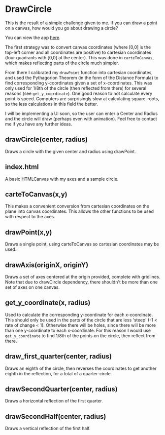 # DrawCircle

This is the result of a simple challenge given to me.  If you can draw a point on a canvas, how would you go about drawing a circle?

You can view the app [here](https://mrmicrowaveoven.github.io/DrawCircle/).

The first strategy was to convert canvas coordinates (where [0,0] is the top-left corner and all coordinates are positive) to cartesian coordinates (four quadrants with [0,0] at the center).  This was done in `carteToCanvas`, which makes reflecting parts of the circle much simpler.

From there I calibrated my `drawPoint` function into cartesian coordinates, and used the Pythagorion Theorem (in the form of the Distance Formula) to find corresponding y-coordinates given a set of x-coordinates.  This was only used for 1/8th of the circle (then reflected from there) for several reasons (see `get_y_coordinate`).  One good reason to not calculate every point is speed.  Computers are surprisingly slow at calculating square-roots, so the less calculations in this field the better.

I will be implementing a UI soon, so the user can enter a Center and Radius and the circle will draw (perhaps even with animation).  Feel free to contact me if you have any further ideas.

## drawCircle(center, radius)

Draws a circle with the given center and radius using drawPoint.

## index.html

A basic HTMLCanvas with my axes and a sample circle.

## carteToCanvas(x,y)

This makes a convenient conversion from cartesian coordinates on the plane into canvas coordinates.  This allows the other functions to be used with respect to the axes.

## drawPoint(x,y)

Draws a single point, using carteToCanvas so cartesian coordinates may be used.

## drawAxis(originX, originY)

Draws a set of axes centered at the origin provided, complete with gridlines.  Note that due to drawCircle dependency, there shouldn't be more than one set of axes on one canvas.

## get_y_coordinate(x, radius)

Used to calculate the corresponding y-coordinate for each x-coordinate.  This should only be used in the parts of the circle that are less 'steep' (-1 < rate of change < 1).  Otherwise there will be holes, since there will be more than one y-coordinate to each x-coordinate.  For this reason I would use `get_y_coordinate` to find 1/8th of the points on the circle, then reflect from there.

## draw_first_quarter(center, radius)

Draws an eighth of the circle, then reverses the coordinates to get another eighth in the reflection, for a total of a quarter-circle.

## drawSecondQuarter(center, radius)

Draws a horizontal reflection of the first quarter.

## drawSecondHalf(center, radius)

Draws a vertical reflection of the first half.
